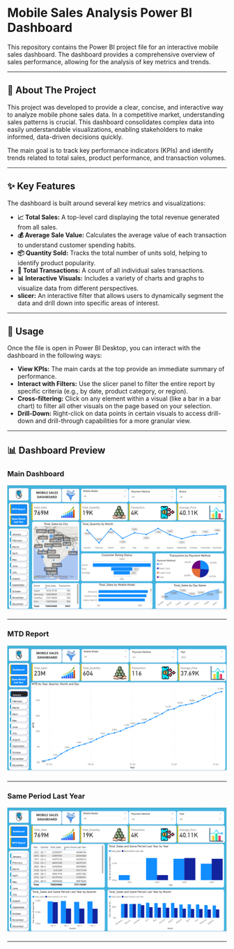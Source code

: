 # Mobile Sales Analysis Power BI Dashboard

This repository contains the Power BI project file for an interactive mobile sales dashboard. The dashboard provides a comprehensive overview of sales performance, allowing for the analysis of key metrics and trends.

---

## 🚀 About The Project

This project was developed to provide a clear, concise, and interactive way to analyze mobile phone sales data. In a competitive market, understanding sales patterns is crucial. This dashboard consolidates complex data into easily understandable visualizations, enabling stakeholders to make informed, data-driven decisions quickly.

The main goal is to track key performance indicators (KPIs) and identify trends related to total sales, product performance, and transaction volumes.

---

## ✨ Key Features

The dashboard is built around several key metrics and visualizations:

* **📈 Total Sales:** A top-level card displaying the total revenue generated from all sales.
* **💰 Average Sale Value:** Calculates the average value of each transaction to understand customer spending habits.
* **📦 Quantity Sold:** Tracks the total number of units sold, helping to identify product popularity.
* **🧾 Total Transactions:** A count of all individual sales transactions.
* **📊 Interactive Visuals:** Includes a variety of charts and graphs to visualize data from different perspectives.
* **slicer:** An interactive filter that allows users to dynamically segment the data and drill down into specific areas of interest.

---

## 📖 Usage

Once the file is open in Power BI Desktop, you can interact with the dashboard in the following ways:

* **View KPIs:** The main cards at the top provide an immediate summary of performance.
* **Interact with Filters:** Use the slicer panel to filter the entire report by specific criteria (e.g., by date, product category, or region).
* **Cross-filtering:** Click on any element within a visual (like a bar in a bar chart) to filter all other visuals on the page based on your selection.
* **Drill-Down:** Right-click on data points in certain visuals to access drill-down and drill-through capabilities for a more granular view.

---

## 📊 Dashboard Preview
### Main Dashboard

![image alt](https://github.com/vikas-vsnv/Mobile-Sales-Analysis/blob/main/dashboard%20img/Screenshot%202025-07-26%20224252.png)

---

### MTD Report

![image alt](https://github.com/vikas-vsnv/Mobile-Sales-Analysis/blob/main/dashboard%20img/Screenshot%202025-07-26%20224312.png)

---

### Same Period Last Year

![image alt](https://github.com/vikas-vsnv/Mobile-Sales-Analysis/blob/main/dashboard%20img/Screenshot%202025-07-26%20224331.png)

---
